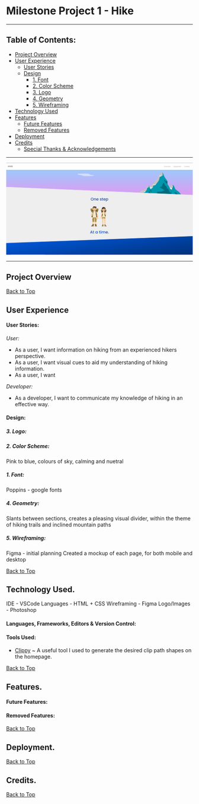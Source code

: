 # Milestone Project 1 - Hike
***

## Table of Contents:

* [Project Overview](#project-overview)
* [User Experience](#user-experience)
    * [User Stories](#user-stories)
    * [Design](#design)
        * [1. Font](#1-font)
        * [2. Color Scheme](#2-color-scheme)
        * [3. Logo](#3-logo)
        * [4. Geometry](#4-geometry)
        * [5. Wireframing](#5-wireframing)
* [Technology Used](#technology-used)
* [Features](#features)
    * [Future Features](#future-features)
    * [Removed Features](#removed-features)
* [Deployment](#deployment)
* [Credits](#credits)
    * [Special Thanks & Acknowledgements](#special-thanks--acknowledgements)

***

![Cover Photo](assets/images/readme-cover-img.png)

***

## Project Overview


[Back to Top](#table-of-contents) 

## User Experience

#### User Stories:

_User:_
* As a user, I want information on hiking from an experienced hikers perspective.
* As a user, I want visual cues to aid my understanding of hiking information.
* As a user, I want

_Developer:_
* As a developer, I want to communicate my knowledge of hiking in an effective way.


#### Design:

##### 3. Logo:

##### 2. Color Scheme:

Pink to blue, colours of sky, calming and nuetral
  
##### 1. Font:

Poppins - google fonts

##### 4. Geometry: 

Slants between sections, creates a pleasing visual divider,
within the theme of hiking trails and inclined mountain paths
 
##### 5. Wireframing:

Figma - initial planning
Created a mockup of each page, for both mobile and desktop

[Back to Top](#table-of-contents)

## Technology Used.

IDE - VSCode
Languages - HTML + CSS
Wireframing - Figma
Logo/Images - Photoshop

#### Languages, Frameworks, Editors & Version Control:

#### Tools Used:
* <a href="https://bennettfeely.com/clippy/">Clippy</a> ~ A useful tool I used to generate the desired clip path shapes on the homepage.


[Back to Top](#table-of-contents)

## Features.

#### Future Features:

#### Removed Features:

[Back to Top](#table-of-contents)

## Deployment.

[Back to Top](#table-of-contents)

## Credits.

[Back to Top](#table-of-contents)